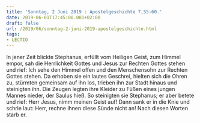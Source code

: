 ```yaml
---
title: 'Sonntag, 2 Juni 2019 : Apostelgeschichte 7,55-60.'
date: 2019-06-01T17:45:00.001+02:00
draft: false
url: /2019/06/sonntag-2-juni-2019-apostelgeschichte.html
tags: 
- LECTIO
---
```


In jener Zeit blickte Stephanus, erfüllt vom Heiligen Geist, zum Himmel empor, sah die Herrlichkeit Gottes und Jesus zur Rechten Gottes stehen und rief: Ich sehe den Himmel offen und den Menschensohn zur Rechten Gottes stehen. Da erhoben sie ein lautes Geschrei, hielten sich die Ohren zu, stürmten gemeinsam auf ihn los, trieben ihn zur Stadt hinaus und steinigten ihn. Die Zeugen legten ihre Kleider zu Füßen eines jungen Mannes nieder, der Saulus hieß. So steinigten sie Stephanus; er aber betete und rief: Herr Jesus, nimm meinen Geist auf! Dann sank er in die Knie und schrie laut: Herr, rechne ihnen diese Sünde nicht an! Nach diesen Worten starb er.